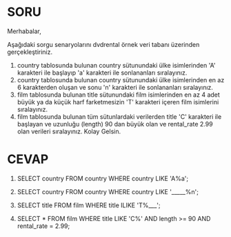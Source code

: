 # SORU

Merhabalar,

Aşağıdaki sorgu senaryolarını dvdrental örnek veri tabanı üzerinden gerçekleştiriniz.

1.  country tablosunda bulunan country sütunundaki ülke isimlerinden 'A' karakteri ile başlayıp 'a' karakteri ile sonlananları sıralayınız.
2.  country tablosunda bulunan country sütunundaki ülke isimlerinden en az 6 karakterden oluşan ve sonu 'n' karakteri ile sonlananları sıralayınız.
3.  film tablosunda bulunan title sütunundaki film isimlerinden en az 4 adet büyük ya da küçük harf farketmesizin 'T' karakteri içeren film isimlerini sıralayınız.
4.  film tablosunda bulunan tüm sütunlardaki verilerden title 'C' karakteri ile başlayan ve uzunluğu (length) 90 dan büyük olan ve rental_rate 2.99 olan verileri sıralayınız.
Kolay Gelsin.

# CEVAP

1.  SELECT country
    FROM country
    WHERE country LIKE 'A%a';

2.  SELECT country
    FROM country
    WHERE country LIKE '_____%n';

3.  SELECT title
    FROM film
    WHERE title ILIKE 'T%___';

4.  SELECT *
    FROM film
    WHERE title LIKE 'C%' AND length >= 90 AND rental_rate = 2.99;